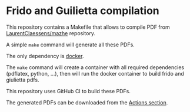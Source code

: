 # Frido and Guilietta compilation

This repository contains a Makefile that allows to
compile PDF from
[LaurentClaessens/mazhe](https://github.com/LaurentClaessens/mazhe)
repository.

A simple `make` command will generate all these PDFs.

The only dependency is [docker](https://www.docker.com).

The `make` command will create a container with all
required dependencies (pdflatex, python, ...), then
will run the docker container to build frido
and giulietta pdfs.

This repository uses GitHub CI to build these PDFs.

The generated PDFs can be downloaded from the
[Actions section](https://github.com/Gjacquenot/Compilation_frido/actions).
